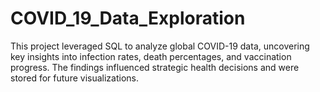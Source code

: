 # COVID_19_Data_Exploration
This project leveraged SQL to analyze global COVID-19 data, uncovering key insights into infection rates, death percentages, and vaccination progress. The findings influenced strategic health decisions and were stored for future visualizations.
